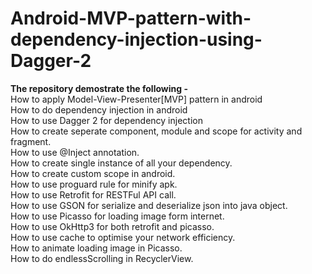 # Android-MVP-pattern-with-dependency-injection-using-Dagger-2

<b>The repository demostrate the following - </b> <br />
How to apply Model-View-Presenter[MVP] pattern in android<br />
How to do dependency injection in android<br />
How to use Dagger 2 for dependency injection<br />
How to create seperate component, module and scope for activity and fragment.<br />
How to use @Inject annotation.<br />
How to create single instance of all your dependency.<br />
How to create custom scope in android.<br />
How to use proguard rule for minify apk.<br />
How to use Retrofit for RESTFul API call.<br />
How to use GSON for serialize and deserialize json into java object.<br />
How to use Picasso for loading image form internet.<br />
How to use OkHttp3 for both retrofit and picasso.<br />
How to use cache to optimise your network efficiency.<br />
How to animate loading image in Picasso.<br />
How to do endlessScrolling in RecyclerView.<br />

